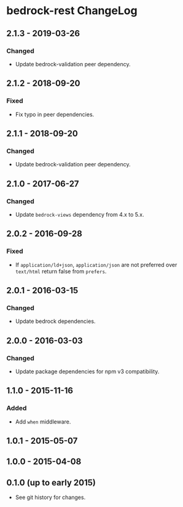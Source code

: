 # bedrock-rest ChangeLog

## 2.1.3 - 2019-03-26

### Changed
- Update bedrock-validation peer dependency.

## 2.1.2 - 2018-09-20

### Fixed
- Fix typo in peer dependencies.

## 2.1.1 - 2018-09-20

### Changed
- Update bedrock-validation peer dependency.

## 2.1.0 - 2017-06-27

### Changed
- Update `bedrock-views` dependency from 4.x to 5.x.

## 2.0.2 - 2016-09-28

### Fixed
- If `application/ld+json`, `application/json` are not preferred
  over `text/html` return false from `prefers`.

## 2.0.1 - 2016-03-15

### Changed
- Update bedrock dependencies.

## 2.0.0 - 2016-03-03

### Changed
- Update package dependencies for npm v3 compatibility.

## 1.1.0 - 2015-11-16

### Added
- Add `when` middleware.

## 1.0.1 - 2015-05-07

## 1.0.0 - 2015-04-08

## 0.1.0 (up to early 2015)

- See git history for changes.
